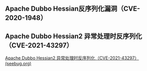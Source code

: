 

## Apache Dubbo Hessian反序列化漏洞（CVE-2020-1948）


## Apache Dubbo Hessian2 异常处理时反序列化（CVE-2021-43297）
[Apache Dubbo Hessian2 异常处理时反序列化（CVE-2021-43297） (seebug.org)](https://paper.seebug.org/1814/)